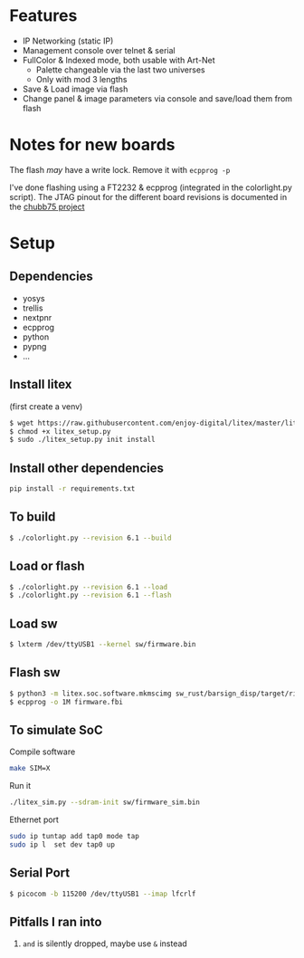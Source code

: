 # Features
- IP Networking (static IP)
- Management console over telnet & serial
- FullColor & Indexed mode, both usable with Art-Net
  - Palette changeable via the last two universes
  - Only with mod 3 lengths
- Save & Load image via flash
- Change panel & image parameters via console and save/load them from flash


# Notes for new boards
The flash *may* have a write lock. Remove it with
`ecpprog -p`

I've done flashing using a FT2232 & ecpprog (integrated in the colorlight.py script). The JTAG pinout for the different board revisions is documented in the [chubb75 project](https://github.com/q3k/chubby75/)

# Setup
## Dependencies
- yosys
- trellis
- nextpnr
- ecpprog
- python
- pypng
- ...

## Install litex

(first create a venv)
``` sh
$ wget https://raw.githubusercontent.com/enjoy-digital/litex/master/litex_setup.py
$ chmod +x litex_setup.py
$ sudo ./litex_setup.py init install
```

## Install other dependencies

``` sh
pip install -r requirements.txt
```

## To build

``` sh
$ ./colorlight.py --revision 6.1 --build
```
## Load or flash
``` sh
$ ./colorlight.py --revision 6.1 --load
$ ./colorlight.py --revision 6.1 --flash
```
## Load sw

``` sh
$ lxterm /dev/ttyUSB1 --kernel sw/firmware.bin
```

## Flash sw

``` sh
$ python3 -m litex.soc.software.mkmscimg sw_rust/barsign_disp/target/riscv32i-unknown-none-elf/release/barsign-disp.bin -f --little -o firmware.fbi
$ ecpprog -o 1M firmware.fbi
```

## To simulate SoC
Compile software

``` sh
make SIM=X
```

Run it
``` sh
./litex_sim.py --sdram-init sw/firmware_sim.bin 
```

Ethernet port

``` sh
sudo ip tuntap add tap0 mode tap
sudo ip l  set dev tap0 up
```

## Serial Port

``` sh
$ picocom -b 115200 /dev/ttyUSB1 --imap lfcrlf
```

## Pitfalls I ran into
1. `and` is silently dropped, maybe use `&` instead

